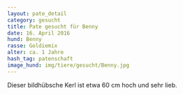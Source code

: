```yaml
---
layout: pate_detail
category: gesucht
title: Pate gesucht für Benny
date: 16. April 2016
hund: Benny
rasse: Goldiemix
alter: ca. 1 Jahre
hash_tag: patenschaft
image_hund: img/tiere/gesucht/Benny.jpg
---
```


Dieser bildhübsche Kerl ist etwa 60 cm hoch und sehr lieb.

